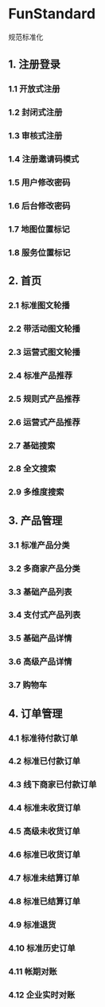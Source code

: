 # FunStandard
规范标准化
## 1. 注册登录
### 1.1 开放式注册	
### 1.2 封闭式注册	
### 1.3 审核式注册	
### 1.4 注册邀请码模式	
### 1.5 用户修改密码	
### 1.6 后台修改密码	
### 1.7 地图位置标记	
### 1.8 服务位置标记
## 2. 首页
### 2.1 标准图文轮播	
### 2.2 带活动图文轮播	
### 2.3 运营式图文轮播	
### 2.4 标准产品推荐	
### 2.5 规则式产品推荐	
### 2.6 运营式产品推荐	
### 2.7 基础搜索	
### 2.8 全文搜索	
### 2.9 多维度搜索	
## 3. 产品管理
### 3.1 标准产品分类	
### 3.2 多商家产品分类	
### 3.3 基础产品列表	
### 3.4 支付式产品列表	
### 3.5 基础产品详情	
### 3.6 高级产品详情	
### 3.7 购物车
## 4. 订单管理
### 4.1 标准待付款订单	
### 4.2 标准已付款订单	
### 4.3 线下商家已付款订单	
### 4.4 标准未收货订单	
### 4.5 高级未收货订单	
### 4.6 标准已收货订单	
### 4.7 标准未结算订单	
### 4.8 标准已结算订单
### 4.9 标准退货	
### 4.10 标准历史订单	
### 4.11 帐期对账	
### 4.12 企业实时对账


